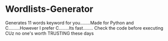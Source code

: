 # Wordlists-Generator
Generates 11 words keyword for you........Made for Python and C.........However I prefer C........Its fast........
Check the code before executing CUz no one's worth TRUSTING these days
